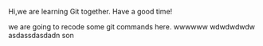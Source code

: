 Hi,we are learning Git together.
Have a good time!

we are going to recode some git commands here.
wwwwww
wdwdwdwdw asdassdasdadn  son
